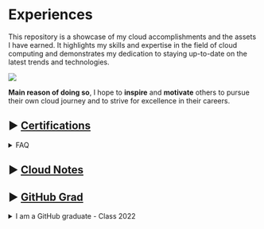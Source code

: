 # Experiences
This repository is a showcase of my cloud accomplishments and the assets I have earned. It highlights my skills and expertise in the field of cloud computing and demonstrates my dedication to staying up-to-date on the latest trends and technologies.

<img src="cover.png">

**Main reason of doing so**, I hope to **inspire** and **motivate** others to pursue their own cloud journey and to strive for excellence in their careers.


## ▶ [Certifications](https://github.com/Y4HYA4/ExperienceInCloud/tree/main/Certifications!#readme)
<!--
### Aquired Exams
> Sort by timeline.
- [1- Microsoft Azure Fundamentals](/Certifications!/1°AZ-900.pdf)
- [2- Microsoft Azure Data Fundamentals ](/Certifications!/2°DP-900.pdf)
- [3- Microsoft Azure AI Fundamentals ](/Certifications!/3°AI-900.pdf)
- [4- Microsoft Power Platform Fundamentals ](/Certifications!/4°PL-900.pdf)
- [5- Microsoft Azure Administrator Associate](/Certifications!/5°AZ-104.pdf)
- [6- Microsoft Azure Security Engineer Associate](/Certifications!/6°AZ-500.pdf)
- [7- Microsoft DevOps Engineer Expert](/Certifications!/7°AZ-400.pdf)
- [8- Microsoft Azure Developer Associate](/Certifications!/8°AZ-204.pdf)
- [9- Microsoft Certified Trainer](/Certifications!/MCT.pdf)
- [10- Microsoft Security, Compliance, and Identity Fundamentals](/Certifications!/9°SC-900.pdf)
- [11- Terraform Associate ](/Certifications!/10°Terraform.pdf)
- [12- Microsoft Azure Solutions Architect Expert](/Certifications!/11°AZ-305.pdf)
- [13- Microsoft Azure Network Engineer Associate ](/Certifications!/12°AZ-700.pdf)
- [14- Microsoft Security Operations Analyst Associate](/Certifications!/13°SC-200.pdf)
- [15- AWS Certified Cloud Practitioner ](/Certifications!/14°%20AWS%20Certified%20Cloud%20Practitioner%20certificate.pdf)
 -->
  <details>
 <summary>FAQ </summary>
 <br> 
 
 <details>
<summary> Why I take Certifications? </summary>
<br>
Let me share with you why I take certifications and the value they have brought to my career and personal growth:
<br><br>
First and foremost, I take certifications because they allow me to demonstrate my skills and expertise in a particular technology or subject matter. In today's competitive job market, having certifications can set you apart from other candidates and show potential employers that you have the knowledge and dedication required to succeed in your field.
<br>
<br>
Certifications have also helped me to stay up-to-date on the latest trends and technologies. In the fast-paced world of technology, it is important to constantly learn and adapt, and certifications provide a <b>structured way</b> for me to do so.

<br>

**C**ertifications have also helped me to grow as a person. 
- Earning a certification requires hard work, dedication, and a willingness to constantly learn and challenge myself. 

These traits are not only valuable in my career, but in all aspects of my life.

</details>

<details>
<summary> Are certifications pointless? </summary>
<br>

Those who claim that certifications do not matter either possess few or no certifications themselves and are attempting to emphasize the importance of their personal experience. While we certainly value experiences, it is also important to recognize that obtaining new certifications can broaden one's skillset and facilitate personal and professional growth. 
<br>
<br>
Consider the adage: are you having years of experiences or repeating the same year over and over?
<br>
<br>
Certs are a form of self-growth and my advice is to ignore most people because they do not have your best interests at heart.
<br>
<br>
Continue to look on my [cloud Journey](https://github.com/Y4HYA4/ExperienceInCloud/tree/main/Certifications!#readme)!

But before that 👇
</details>

<details>
<summary>Certifications VS Hands-on? </summary>

<img src="Certifications!/why.png">

</details>
</details>

## ▶ [Cloud Notes](https://github.com/Y4HYA4/ExperienceInCloud/tree/main/Notes#readme)
## ▶ [GitHub Grad](https://github.com/Y4HYA4/GitHubGraduation-2022/blob/main/README.md)

<details>
<summary> I am a GitHub graduate - Class 2022 </summary>
<br>

I have had the opportunity to delve deep into the platform and learn everything it has to offer. From managing repositories and working with branches, to collaborating with others and contributing to open source projects, working with pipelines using Actoins, GitHub has provided me with the tools and resources I need to succeed as a developer.

Appreciate what GitHub has done for me and my career! I truly believe it is an invaluable platform for anyone interested in software development. Get in.

<br> 

Check [the SWAG](https://github.com/Y4HYA4/GitHubGraduation-2022/blob/main/README.md) i had from GitHub as a Grad.


<details> 
<summary>My Open-Source Contribution Stats</summary>
<br>

How I'm Starting 2023:
<br>
<img src="LinkedinGitHub.png">

<br>
<br>
<details> 
<summary>
2022 GitHub Stats 
</summary>
GitHub Consistent since 21 April 2022 
<img src="contributions (1).png">

</details>
</details>
</details>
</details>
